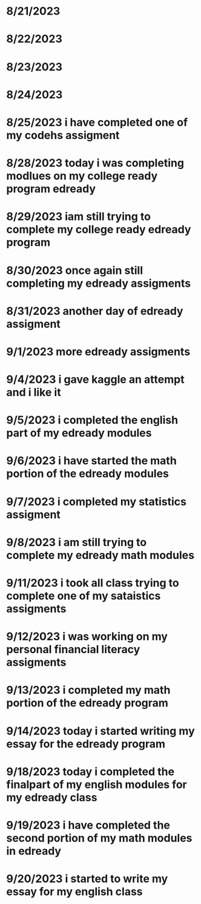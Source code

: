 # 8/21/2023
# 8/22/2023
# 8/23/2023 
# 8/24/2023 
# 8/25/2023 i have completed one of my codehs assigment
# 8/28/2023 today i was completing modlues on my college ready program edready
# 8/29/2023 iam still trying to complete my college ready edready program 
# 8/30/2023 once again still completing my edready assigments 
# 8/31/2023 another day of edready assigment 
# 9/1/2023 more edready assigments 
# 9/4/2023 i gave kaggle an attempt and i like it 
# 9/5/2023 i completed the english part of my edready modules 
# 9/6/2023 i have started the math portion of the edready modules 
# 9/7/2023 i completed my statistics assigment 
# 9/8/2023 i am still trying to complete my edready math modules 
# 9/11/2023 i took all class trying to complete one of my sataistics assigments
# 9/12/2023 i was working on my personal financial literacy assigments 
# 9/13/2023 i completed my math portion of the edready program 
# 9/14/2023 today i started writing my essay for the edready program 
# 9/18/2023 today i completed the finalpart of my english modules for my edready class 
# 9/19/2023 i have completed the second portion of my math modules in edready 
# 9/20/2023 i started to write my essay for my english class 
